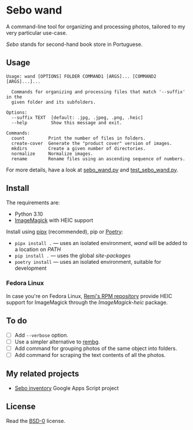 # Sebo wand

A command-line tool for organizing and processing photos, tailored to my very
particular use-case.

_Sebo_ stands for second-hand book store in Portuguese.

## Usage

```
Usage: wand [OPTIONS] FOLDER COMMAND1 [ARGS]... [COMMAND2 [ARGS]...]...

  Commands for organizing and processing files that match '--suffix' in the
  given folder and its subfolders.

Options:
  --suffix TEXT  [default: .jpg, .jpeg, .png, .heic]
  --help         Show this message and exit.

Commands:
  count         Print the number of files in folders.
  create-cover  Generate the "product cover" version of images.
  mkdirs        Create a given number of directories.
  normalize     Normalize images.
  rename        Rename files using an ascending sequence of numbers.
```

For more details, have a look at [sebo_wand.py](sebo_wand.py) and
[test_sebo_wand.py](tests/test_sebo_wand.py).


## Install

The requirements are:

- Python 3.10
- [ImageMagick](https://imagemagick.org/index.php) with HEIC support

Install using [pipx](https://pypa.github.io/pipx/) (recommended), pip or
[Poetry](https://python-poetry.org/):

- `pipx install .` — uses an isolated environment, _wand_ will be added to a location on _PATH_
- `pip install .` — uses the global _site-packages_
- `poetry install` — uses an isolated environment, suitable for development

### Fedora Linux

In case you're on Fedora Linux,
[Remi's RPM repository](https://rpms.remirepo.net/) provide HEIC support for
ImageMagick through the _ImageMagick-heic_ package.

## To do

* [ ] Add `--verbose` option.
* [ ] Use a simpler alternative to
[rembg](https://github.com/danielgatis/rembg).
* [ ] Add command for grouping photos of the same object into folders.
* [ ] Add command for scraping the text contents of all the photos.

## My related projects

- [Sebo inventory](https://github.com/catsocks/sebo-inventory-gs) Google Apps Script project

## License

Read the [BSD-0](LICENSE.txt) license.
